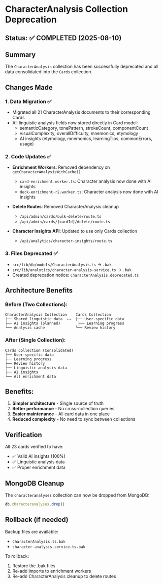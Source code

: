 # CharacterAnalysis Collection Deprecation

## Status: ✅ COMPLETED (2025-08-10)

## Summary
The `CharacterAnalysis` collection has been successfully deprecated and all data consolidated into the `Cards` collection.

## Changes Made

### 1. Data Migration ✅
- Migrated all 21 CharacterAnalysis documents to their corresponding Cards
- All linguistic analysis fields now stored directly in Card model:
  - semanticCategory, tonePattern, strokeCount, componentCount
  - visualComplexity, overallDifficulty, mnemonics, etymology
  - AI insights (etymology, mnemonics, learningTips, commonErrors, usage)

### 2. Code Updates ✅
- **Enrichment Workers**: Removed dependency on `getCharacterAnalysisWithCache()`
  - `card-enrichment.worker.ts`: Character analysis now done with AI insights
  - `deck-enrichment-r2.worker.ts`: Character analysis now done with AI insights
  
- **Delete Routes**: Removed CharacterAnalysis cleanup
  - `/api/admin/cards/bulk-delete/route.ts`
  - `/api/admin/cards/[cardId]/delete/route.ts`

- **Character Insights API**: Updated to use only Cards collection
  - `/api/analytics/character-insights/route.ts`

### 3. Files Deprecated ✅
- `src/lib/db/models/CharacterAnalysis.ts` → `.bak`
- `src/lib/analytics/character-analysis-service.ts` → `.bak`
- Created deprecation notice: `CharacterAnalysis.deprecated.ts`

## Architecture Benefits

### Before (Two Collections):
```
CharacterAnalysis Collection    Cards Collection
├── Shared linguistic data  ←→  ├── User-specific data
├── AI insights (planned)        ├── Learning progress
└── Analysis cache              └── Review history
```

### After (Single Collection):
```
Cards Collection (Consolidated)
├── User-specific data
├── Learning progress  
├── Review history
├── Linguistic analysis data
├── AI insights
└── All enrichment data
```

## Benefits:
1. **Simpler architecture** - Single source of truth
2. **Better performance** - No cross-collection queries
3. **Easier maintenance** - All card data in one place
4. **Reduced complexity** - No need to sync between collections

## Verification
All 23 cards verified to have:
- ✅ Valid AI insights (100%)
- ✅ Linguistic analysis data
- ✅ Proper enrichment data

## MongoDB Cleanup
The `characteranalyses` collection can now be dropped from MongoDB:
```javascript
db.characteranalyses.drop()
```

## Rollback (if needed)
Backup files are available:
- `CharacterAnalysis.ts.bak`
- `character-analysis-service.ts.bak`

To rollback:
1. Restore the .bak files
2. Re-add imports to enrichment workers
3. Re-add CharacterAnalysis cleanup to delete routes